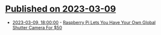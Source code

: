 # [Published on 2023-03-09](index.md)

* [2023-03-09, 18:00:00](https://it.slashdot.org/story/23/03/09/1241216/raspberry-pi-lets-you-have-your-own-global-shutter-camera-for-50?utm_source=rss1.0mainlinkanon&utm_medium=feed) - [Raspberry Pi Lets You Have Your Own Global Shutter Camera For $50](https://it.slashdot.org/story/23/03/09/1241216/raspberry-pi-lets-you-have-your-own-global-shutter-camera-for-50?utm_source=rss1.0mainlinkanon&utm_medium=feed)

